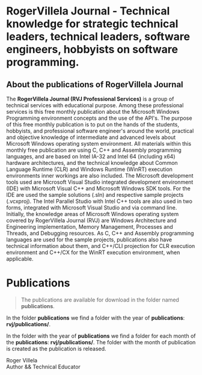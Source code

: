 # RogerVillela Journal - Technical knowledge for strategic technical leaders, technical leaders, software engineers, hobbyists on software programming. 

## About the publications of RogerVillela Journal

The **RogerVillela Journal (RVJ Professional Services)** is a group of technical services with educational purpose. Among these professional services is this free monthly publication about the Microsoft Windows Programming environment concepts and the use of the API's. The purpose of this free monthly publication is to put on the hands of the students, hobbyists, and professional software engineer's around the world, practical and objective knowledge of intermediate and advanced levels about Microsoft Windows operating system environment. All materials within this monthly free publication are using C, C++ and Assembly programming languages, and are based on Intel IA-32 and Intel 64 (including x64) hardware architectures, and the technical knowledge about Common Language Runtime (CLR) and Windows Runtime (WinRT) execution environments inner workings are also included. The Microsoft development tools used are Microsoft Visual Studio integrated development environment (IDE) with Microsoft Visual C++ and Microsoft Windows SDK tools. For the IDE are used the sample solutions (.sln) and respective sample projects (.vcxproj). The Intel Parallel Studio with Intel C++ tools are also used in two forms, integrated with Microsoft Visual Studio and via command line. Initially, the knowledge areas of Microsoft Windows operating system covered by RogerVillela Journal (RVJ) are Windows Architecture and Engineering implementation, Memory Management, Processes and Threads, and Debugging resources. As C, C++ and Assembly programming languages are used for the sample projects, publications also have technical information about them, and C++/CLI projection for CLR execution environment and C++/CX for the WinRT execution environment, when applicable.

# Publications

> The publications are available for download in the folder named **publications**.

In the folder **publications** we find a folder with the year of **publications**: **rvj/publications/**.

In the folder with the year of **publications** we find a folder for each month of the **publications**: **rvj/publications/**. The folder with the month of publication is created as the publication is released.


Roger Villela  
Author && Technical Educator
